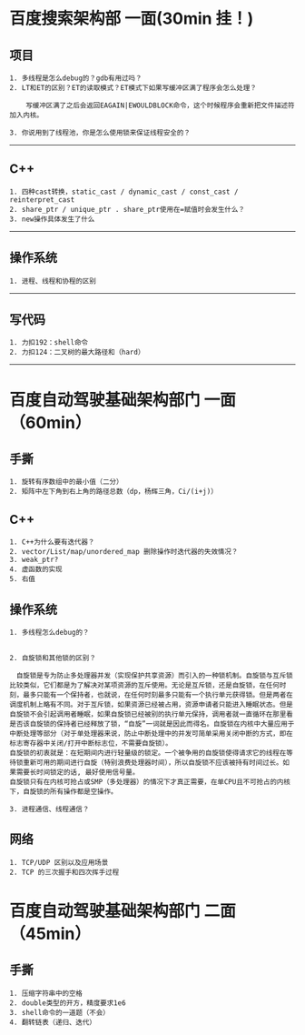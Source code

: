 # 百度搜索架构部 一面(30min 挂！)

## 项目

    1. 多线程是怎么debug的？gdb有用过吗？
    2. LT和ET的区别？ET的读取模式？ET模式下如果写缓冲区满了程序会怎么处理？

        写缓冲区满了之后会返回EAGAIN|EWOULDBLOCK命令，这个时候程序会重新把文件描述符加入内核。

    3. 你说用到了线程池，你是怎么使用锁来保证线程安全的？

---


## C++

    1. 四种cast转换，static_cast / dynamic_cast / const_cast / reinterpret_cast
    2. share_ptr / unique_ptr . share_ptr使用在=赋值时会发生什么？
    3. new操作具体发生了什么 

---


## 操作系统

    1. 进程、线程和协程的区别

---


## 写代码

    1. 力扣192：shell命令
    2. 力扣124：二叉树的最大路径和（hard）
---


# 百度自动驾驶基础架构部门 一面（60min）

## 手撕

    1. 旋转有序数组中的最小值（二分）
    2. 矩阵中左下角到右上角的路径总数（dp，杨辉三角，Ci/(i+j)）

## C++
    1. C++为什么要有迭代器？
    2. vector/List/map/unordered_map 删除操作时迭代器的失效情况？
    3. weak_ptr?
    4. 虚函数的实现
    5. 右值

## 操作系统
    1. 多线程怎么debug的？

    
    2. 自旋锁和其他锁的区别？

    　自旋锁是专为防止多处理器并发（实现保护共享资源）而引入的一种锁机制。自旋锁与互斥锁比较类似，它们都是为了解决对某项资源的互斥使用。无论是互斥锁，还是自旋锁，在任何时刻，最多只能有一个保持者，也就说，在任何时刻最多只能有一个执行单元获得锁。但是两者在调度机制上略有不同。对于互斥锁，如果资源已经被占用，资源申请者只能进入睡眠状态。但是自旋锁不会引起调用者睡眠，如果自旋锁已经被别的执行单元保持，调用者就一直循环在那里看是否该自旋锁的保持者已经释放了锁，“自旋”一词就是因此而得名。自旋锁在内核中大量应用于中断处理等部分（对于单处理器来说，防止中断处理中的并发可简单采用关闭中断的方式，即在标志寄存器中关闭/打开中断标志位，不需要自旋锁）。
    自旋锁的初衷就是：在短期间内进行轻量级的锁定。一个被争用的自旋锁使得请求它的线程在等待锁重新可用的期间进行自旋（特别浪费处理器时间），所以自旋锁不应该被持有时间过长。如果需要长时间锁定的话, 最好使用信号量。
    自旋锁只有在内核可抢占或SMP（多处理器）的情况下才真正需要，在单CPU且不可抢占的内核下，自旋锁的所有操作都是空操作。

    3. 进程通信、线程通信？

## 网络
    1. TCP/UDP 区别以及应用场景
    2. TCP 的三次握手和四次挥手过程

# 百度自动驾驶基础架构部门 二面（45min）

## 手撕
    1. 压缩字符串中的空格
    2. double类型的开方，精度要求1e6
    3. shell命令的一道题（不会）
    4. 翻转链表（递归、迭代）
